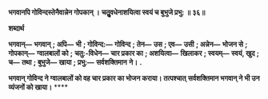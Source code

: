 **भगवानपि गोविन्दस्तेनैवान्नेन गोपकान् ।** **चतुॢवधेनाशयित्वा स्वयं च बुभुजे प्रभु: ॥ ३६॥** 

**शब्दार्थ** 

**भगवान्—** **भगवान्** **; अपि—** **भी** **; गोविन्द:—** **गोविन्द** **; तेन—** **उस** **; एव—** **उसी** **; अन्नेन—** **भोजन से** **; गोपकान्—** **ग्वालबालों को** **;** **चतु:-विधेन—** **चार प्रकार का** **; अशयित्वा—** **खिलाकर** **; स्वयम्—** **स्वयं, खुद** **; च—** **तथा** **; बुभुजे—** **खाया** **; प्रभु:—** **सर्वशक्तिमान** **ने।** **.** 

**भगवान् गोविन्द ने ग्वालबालों को वह चार प्रकार का भोजन कराया। तत्पश्चात्** **सर्वशक्तिमान भगवान् ने भी उन व्यंजनों को खाया।** **** 